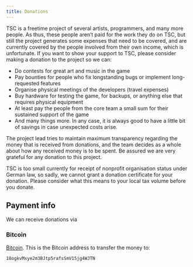 ```yaml
---
title: Donations
---
```


TSC is a freetime project of several artists, programmers, and many
more people. As thus, these people aren’t paid for the work they do on
TSC, but still the project generates some expenses that need to be
covered, and are currently covered by the people involved from their
own income, which is unfortunate. If you want to show your support to
TSC, please consider making a donation to the project so we can:

* Do contests for great art and music in the game
* Pay bounties for people who fix longstanding bugs or implement
  long-requested features
* Organise physical meetings of the developers (travel expenses)
* Buy hardware for testing the game, for backups, or anything else
  that requires physical equipment
* At least pay the people from the core team a small sum for their
  sustained support of the game
* And many things more. In any case, it is always good to have a
  little bit of savings in case unexpected costs arise.

The project lead tries to maintain maximum transparency regarding the
money that is received from donations, and the team decides as a whole
about how any received money is to be spent. Be assured we are very
grateful for any donation to this project.

TSC is too small currently for receipt of nonprofit organisation
status under German law, so sadly, we cannot grant a donation
certificate for your donation. Please consider what this means to your
local tax volume before you donate.

Payment info
------------

We can receive donations via

### Bitcoin

[Bitcoin](https://en.wikipedia.org/wiki/Bitcoin). This is the Bitcoin
address to transfer the money to:

~~~~~~~
18ogkvMxye2m3BJtp5rafsSmV15jg4WJTN
~~~~~~~

